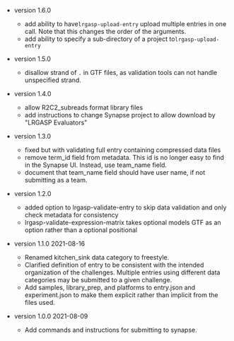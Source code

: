 * version 1.6.0
  - add ability to have``lrgasp-upload-entry`` upload multiple entries in one call.  Note that this changes the order of the arguments.
  - add ability to specify a sub-directory of a project to``lrgasp-upload-entry`` 
  
* version 1.5.0
  - disallow strand of `.` in GTF files, as validation tools can not handle unspecified strand.

* version 1.4.0
  - allow R2C2_subreads format library files
  - add instructions to change Synapse project to allow download by "LRGASP Evaluators"

* version 1.3.0
  - fixed but with validating full entry containing compressed data files
  - remove term_id field from metadata.  This id is no longer easy to find
    in the Synapse UI.  Instead, use team_name field.
  - document that team_name field should have user name, if not submitting as a team.

* version 1.2.0
  - added option to lrgasp-validate-entry to skip data validation and only check metadata for consistency
  - lrgasp-validate-expression-matrix takes optional models GTF as an option rather than a optional positional

* version 1.1.0 2021-08-16
  - Renamed kitchen_sink data category to freestyle.
  - Clarified definition of entry to be consistent with the intended organization of the challenges.
    Multiple entries using different data categories may be submitted to a given challenge.
  - Add samples, library_prep, and platforms to entry.json and experiment.json
    to make them explicit rather than implicit from the files used.
  
* version 1.0.0 2021-08-09
  - Add commands and instructions for submitting to synapse.
